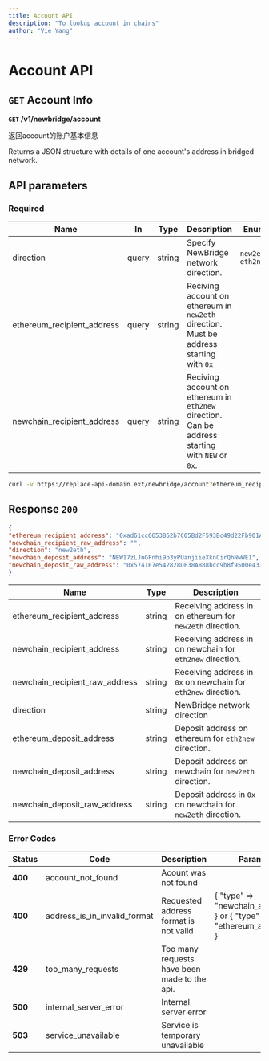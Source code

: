 ```yaml
---
title: Account API
description: "To lookup account in chains"
author: "Vie Yang"
---
```



# Account API

## `GET` Account Info

**`GET` /v1/newbridge/account**

返回account的账户基本信息

Returns a JSON structure with details of one account's address in bridged network.

## API parameters

### Required

| **Name**         | **In** | **Type** | **Description**                                              | **Enum** |
| ---------------- | ------ | -------- | ------------------------------------------------------------ | -------- |
| direction | query  | string   | Specify NewBridge network direction. | `new2eth` `eth2new` |
| ethereum_recipient_address | query  | string   | Reciving account on ethereum in `new2eth` direction. Must be address starting with `0x` |          |
| newchain_recipient_address | query | string   | Reciving account on ethereum in `eth2new` direction. Can be address starting with `NEW` or `0x`. | |


```bash
curl -v https://replace-api-domain.ext/newbridge/account?ethereum_recipient_address=0xad61cc6653B62b7C05Bd2F593Bc49d22Fb901A9c&direction=new2eth
```

## Response `200`

```json
{
"ethereum_recipient_address": "0xad61cc6653B62b7C05Bd2F593Bc49d22Fb901A9c",
"newchain_recipient_raw_address": "",
"direction": "new2eth",
"newchain_deposit_address": "NEW17zLJnGFnhi9b3yPUanjiieXknCirQhNwWE1",
"newchain_deposit_raw_address": "0x5741E7e542828DF38A888bcc9b8f9500e4331420"
}
```

| **Name**                  | **Type**          | **Description**                                                            |
| -------------------- | ------------- | ------------------------------------------------------------ |
| ethereum_recipient_address | string  | Receiving address in on ethereum for `new2eth` direction.    |
| newchain_recipient_address | string   | Receiving address in on newchain for `eth2new` direction. |
| newchain_recipient_raw_address | string        | Receiving address in `0x` on newchain for `eth2new` direction. |
| direction                      | string | NewBridge network direction        |
| ethereum_deposit_address       | string | Deposit address on ethereum for `eth2new` direction. |
| newchain_deposit_address       | string | Deposit address on newchain for `new2eth` direction. |
| newchain_deposit_raw_address   | string | Deposit address in `0x` on newchain for `new2eth` direction. |





### Error Codes

| **Status** | **Code**                     | **Description**                              | **Params**                                                   |
| ---------- | ---------------------------- | -------------------------------------------- | ------------------------------------------------------------ |
| **400**    | account_not_found            | Acount was not found                         |                                                              |
| **400**    | address_is_in_invalid_format | Requested address format is not valid        | { "type" => "newchain_address" } or  { "type" => "ethereum_address" } |
| **429**    | too_many_requests            | Too many requests have been made to the api. |                                                              |
| **500**    | internal_server_error        | Internal server error                        |                                                              |
| **503**    | service_unavailable          | Service is temporary unavailable             |                                                              |